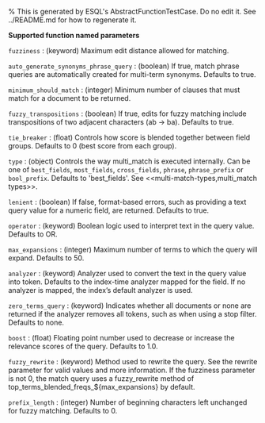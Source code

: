 % This is generated by ESQL's AbstractFunctionTestCase. Do no edit it. See ../README.md for how to regenerate it.

**Supported function named parameters**

`fuzziness`
:   (keyword) Maximum edit distance allowed for matching.

`auto_generate_synonyms_phrase_query`
:   (boolean) If true, match phrase queries are automatically created for multi-term synonyms. Defaults to true.

`minimum_should_match`
:   (integer) Minimum number of clauses that must match for a document to be returned.

`fuzzy_transpositions`
:   (boolean) If true, edits for fuzzy matching include transpositions of two adjacent characters (ab → ba). Defaults to true.

`tie_breaker`
:   (float) Controls how score is blended together between field groups. Defaults to 0 (best score from each group).

`type`
:   (object) Controls the way multi_match is executed internally. Can be one of `best_fields`, `most_fields`, `cross_fields`, `phrase`, `phrase_prefix` or `bool_prefix`. Defaults to 'best_fields'. See <<multi-match-types,multi_match types>>.

`lenient`
:   (boolean) If false, format-based errors, such as providing a text query value for a numeric field, are returned. Defaults to true.

`operator`
:   (keyword) Boolean logic used to interpret text in the query value. Defaults to OR.

`max_expansions`
:   (integer) Maximum number of terms to which the query will expand. Defaults to 50.

`analyzer`
:   (keyword) Analyzer used to convert the text in the query value into token. Defaults to the index-time analyzer mapped for the field. If no analyzer is mapped, the index’s default analyzer is used.

`zero_terms_query`
:   (keyword) Indicates whether all documents or none are returned if the analyzer removes all tokens, such as when using a stop filter. Defaults to none.

`boost`
:   (float) Floating point number used to decrease or increase the relevance scores of the query. Defaults to 1.0.

`fuzzy_rewrite`
:   (keyword) Method used to rewrite the query. See the rewrite parameter for valid values and more information. If the fuzziness parameter is not 0, the match query uses a fuzzy_rewrite method of top_terms_blended_freqs_${max_expansions} by default.

`prefix_length`
:   (integer) Number of beginning characters left unchanged for fuzzy matching. Defaults to 0.

